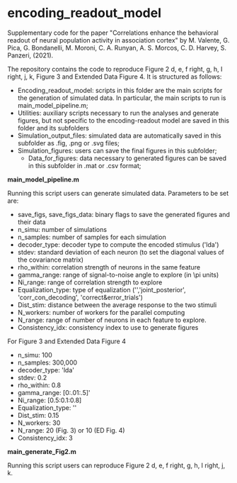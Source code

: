# encoding_readout_model
Supplementary code for the paper "Correlations enhance the behavioral readout of neural population activity in association cortex" by M. Valente, G. Pica, G. Bondanelli, M. Moroni, C. A. Runyan, A. S. Morcos, C. D. Harvey, S. Panzeri, (2021).

The repository contains the code to reproduce Figure 2 d, e, f right, g, h, I right, j, k, Figure 3 and Extended Data Figure 4.
It is structured as follows:
-	Encoding_readout_model: scripts in this folder are the main scripts for the generation of simulated data. In particular, the main scripts to run is main_model_pipeline.m;
  - Utilities: auxiliary scripts necessary to run the analyses and generate figures, but not specific to the encoding-readout model are saved in this folder and its subfolders
  - Simulation_output_files: simulated data are automatically saved in this subfolder as .fig, .png or .svg files;
  - Simulation_figures: users can save the final figures in this subfolder;
     - Data_for_figures: data necessary to generated figures can be saved in this subfolder in .mat or .csv format;
  

**main_model_pipeline.m**

Running this script users can generate simulated data. Parameters to be set are:
-	save_figs, save_figs_data: binary flags to save the generated figures and their data
-	n_simu: number of simulations
-	n_samples: number of samples for each simulation
-	decoder_type: decoder type to compute the encoded stimulus ('lda')
-	stdev: standard deviation of each neuron (to set the diagonal values of the covariance matrix)
-	rho_within: correlation strength of neurons in the same feature
-	gamma_range: range of signal-to-noise angle to explore (in \pi units)
-	Ni_range: range of correlation strength to explore
-	Equalization_type: type of equalization ('','joint_posterior', 'corr_con_decoding', 'correct&error_trials')
-	Dist_stim: distance between the average response to the two stimuli
-	N_workers: number of workers for the parallel computing
-	N_range: range of number of neurons in each feature to explore.
-	Consistency_idx: consistency index to use to generate figures

For Figure 3 and Extended Data Figure 4
-	n_simu: 100
-	n_samples: 300,000
-	decoder_type: 'lda'
-	stdev: 0.2
-	rho_within: 0.8
-	gamma_range: [0:.01:.5]'
-	Ni_range: [0.5:0.1:0.8]
-	Equalization_type: ''
-	Dist_stim: 0.15
-	N_workers: 30
-	N_range: 20 (Fig. 3) or 10 (ED Fig. 4)
-	Consistency_idx: 3

**main_generate_Fig2.m**

Running this script users can reproduce Figure 2 d, e, f right, g, h, I right, j, k.
